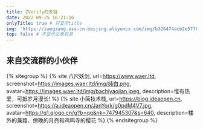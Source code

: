 ```yaml
---
title: ZVerify的友链
date: 2022-09-25 16:21:16
onlyTitle: true # 只显示title
img: 'https://zangzang.oss-cn-beijing.aliyuncs.com/img/b326474acb2e57f6b5dedf7fddf403a0.jpg' # 该文章图片，可以是本地目录下图片也可以是http://xxx图片
top: false # 不显示文章目录
---
```


## 来自交流群的小伙伴

{% sitegroup %}
{% site 八尺妖剑,
url=https://www.waer.ltd,
screenshot=https://images.waer.ltd/img/纯白.png,
avatar=https://images.waer.ltd/img/bachiyaojian.jpeg,
description=惟有热爱，可抵岁月漫长! %}
{% site 小简技术栈,
url=https://blog.ideaopen.cn,
screenshot=https://a.ideaopen.cn/JanYork/g0pdM4V7.jpg,
avatar=https://q1.qlogo.cn/g?b=qq&nk=747945307&s=640,
description=楼外的蒹葭、傍晚的月亮和鸡鸣寺的樱花 %}
{% endsitegroup %}
